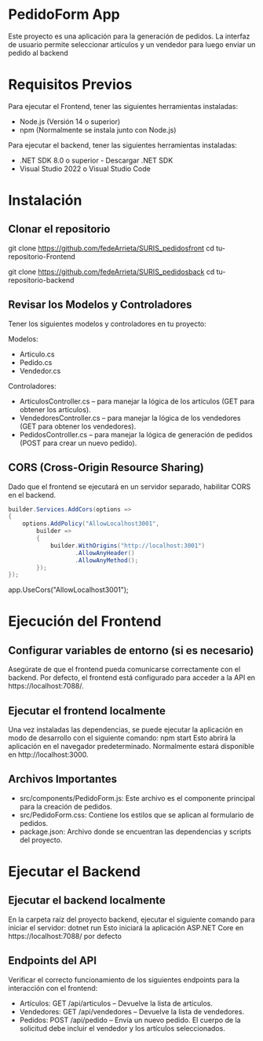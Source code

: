 # PedidoForm App

Este proyecto es una aplicación para la generación de pedidos. 
La interfaz de usuario permite seleccionar artículos y un vendedor para luego enviar un pedido al backend

# Requisitos Previos

Para ejecutar el Frontend, tener las siguientes herramientas instaladas:
* Node.js (Versión 14 o superior)
* npm (Normalmente se instala junto con Node.js)

Para ejecutar el backend, tener las siguientes herramientas instaladas:
* .NET SDK 8.0 o superior - Descargar .NET SDK
* Visual Studio 2022 o Visual Studio Code 

# Instalación

## Clonar el repositorio
git clone https://github.com/fedeArrieta/SURIS_pedidosfront
cd tu-repositorio-Frontend

git clone https://github.com/fedeArrieta/SURIS_pedidosback
cd tu-repositorio-backend

## Revisar los Modelos y Controladores 

Tener los siguientes modelos y controladores en tu proyecto:

Modelos:
* Articulo.cs
* Pedido.cs
* Vendedor.cs

Controladores:
* ArticulosController.cs – para manejar la lógica de los artículos (GET para obtener los artículos).
* VendedoresController.cs – para manejar la lógica de los vendedores (GET para obtener los vendedores).
* PedidosController.cs – para manejar la lógica de generación de pedidos (POST para crear un nuevo pedido).

## CORS (Cross-Origin Resource Sharing) 

Dado que el frontend se ejecutará en un servidor separado, habilitar CORS en el backend.

```C#
builder.Services.AddCors(options =>
{
    options.AddPolicy("AllowLocalhost3001",
        builder =>
        {
            builder.WithOrigins("http://localhost:3001")
                   .AllowAnyHeader()
                   .AllowAnyMethod();
        });
});
``` 
app.UseCors("AllowLocalhost3001");

# Ejecución del Frontend

## Configurar variables de entorno (si es necesario) 

Asegúrate de que el frontend pueda comunicarse correctamente con el backend. 
Por defecto, el frontend está configurado para acceder a la API en https://localhost:7088/.

## Ejecutar el frontend localmente 

Una vez instaladas las dependencias, se puede ejecutar la aplicación en modo de desarrollo con el siguiente comando:
npm start
Esto abrirá la aplicación en el  navegador predeterminado. Normalmente estará disponible en http://localhost:3000.

## Archivos Importantes 

* src/components/PedidoForm.js: Este archivo es el componente principal para la creación de pedidos.
* src/PedidoForm.css: Contiene los estilos que se aplican al formulario de pedidos.
* package.json: Archivo donde se encuentran las dependencias y scripts del proyecto.

# Ejecutar el Backend

## Ejecutar el backend localmente 

En la carpeta raíz del proyecto backend, ejecutar el siguiente comando para iniciar el servidor:
dotnet run
Esto iniciará la aplicación ASP.NET Core en https://localhost:7088/ por defecto

## Endpoints del API 

Verificar el correcto funcionamiento de los siguientes endpoints para la interacción con el frontend:

* Artículos: GET /api/articulos – Devuelve la lista de artículos.
* Vendedores: GET /api/vendedores – Devuelve la lista de vendedores.
* Pedidos: POST /api/pedido – Envía un nuevo pedido. El cuerpo de la solicitud debe incluir el vendedor y los artículos seleccionados.
